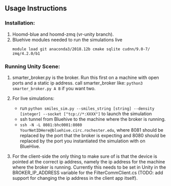 ## Usage Instructions ##

### Installation: ###
1. Hoomd-blue and hoomd-zmq (vr-unity branch).
2. Bluehive modules needed to run the simulations live
	``` 
	module load git anaconda3/2018.12b cmake sqlite cudnn/9.0-7/ zmq/4.2.0/b1
	```

### Running Unity Scene: ###
1. smarter_broker.py is the broker. Run this first on a machine with open ports and a static ip address.
	call smarter_broker like: `python3 smarter_broker.py A B` if you want two.
2. For live simulations:
	* run `python smiles_sim.py --smiles_string [string] --density [integer] --socket ["tcp://*:XXXX"]` to launch the simulation
	* ssh tunnel from Bluehive to the machine where the broker is running. 
	* `ssh -N -L 8081:bhc0001:8080 YourNetIDHere@bluehive.circ.rochester.edu`, where 8081 should be replaced by the port that the broker is expecting and 8080 should be replaced by the port you instantiated the simulation with on BlueHive.

3. For the client-side the only thing to make sure of is that the device is pointed at the correct ip address, namely the ip address for the machine where the broker is running. Currently this needs to be set in Unity in the BROKER_IP_ADDRESS variable for the FilterCommClient.cs (TODO: add support for changing the ip address in the client app itself).
